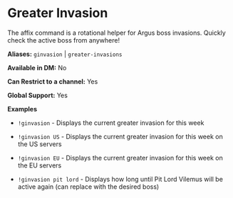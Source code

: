 # Greater Invasion

The affix command is a rotational helper for Argus boss invasions. Quickly check the active boss from anywhere!

**Aliases:** `ginvasion` | `greater-invasions`

**Available in DM:** No

**Can Restrict to a channel:** Yes

**Global Support:** Yes

**Examples**

* `!ginvasion` - Displays the current greater invasion for this week

* `!ginvasion US` - Displays the current greater invasion for this week on the US servers

* `!ginvasion EU` - Displays the current greater invasion for this week on the EU servers

* `!ginvasion pit lord` - Displays how long until Pit Lord Vilemus will be active again (can replace with the desired boss)